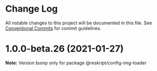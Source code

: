 # Change Log

All notable changes to this project will be documented in this file.
See [Conventional Commits](https://conventionalcommits.org) for commit guidelines.

# 1.0.0-beta.26 (2021-01-27)

**Note:** Version bump only for package @reskript/config-img-loader
